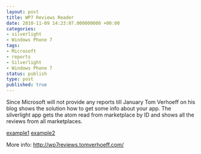 ```yaml
---
layout: post
title: WP7 Reviews Reader
date: 2010-11-09 14:23:07.000000000 +00:00
categories:
- silverlight
- Windows Phone 7
tags:
- Microsoft
- reports
- Silverlight
- Windows Phone 7
status: publish
type: post
published: true
---
```

Since Microsoft will not provide any reports till January Tom Verhoeff on his blog shows the solution how to get some info about your app. The silverlight app gets the atom read from marketplace by ID and shows all the reviews from all marketplaces.

<p><a href="http://wp7reviews.tomverhoeff.com/AppReviews.aspx?id=00db8e32-8bd5-df11-a844-00237de2db9e&amp;mp=en-US"></a><a href="http://wp7reviews.tomverhoeff.com/AppReviews.aspx?id=00db8e32-8bd5-df11-a844-00237de2db9e&amp;mp=en-US">example1</a> <a href="http://wp7reviews.tomverhoeff.com/AppReviews.aspx?id=ea9a24ad-d2d1-df11-9eae-00237de2db9e&amp;mp=en-US">example2</a></p>

More info: http://wp7reviews.tomverhoeff.com/
